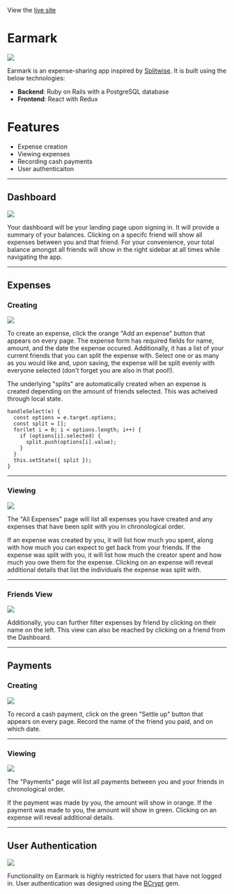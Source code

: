 View the [live site](https://ear-mark.herokuapp.com/#/ "Earmark")

# Earmark
![](https://github.com/darrickyong/earmark/blob/master/docs/readme/splash.png)

Earmark is an expense-sharing app inspired by [Splitwise](http://splitwise.com/). It is built using the below technologies:

+ **Backend**: Ruby on Rails with a PostgreSQL database
+ **Frontend**: React with Redux

# Features
<!-- ### Current Features -->
+ Expense creation
+ Viewing expenses
+ Recording cash payments
+ User authenticaiton

<!-- ### Planned Features
+ Splitting expense into custom amounts
+ Creating comments on expenses/payments -->

---
## Dashboard
![](https://github.com/darrickyong/earmark/blob/master/docs/readme/dashboard.png)

Your dashboard will be your landing page upon signing in. It will provide a summary of your balances. Clicking on a specifc friend will show all expenses between you and that friend. For your convenience, your total balance amongst all friends will show in the right sidebar at all times while navigating the app.

---
## Expenses
### Creating
![](https://github.com/darrickyong/earmark/blob/master/docs/readme/expense_form.png)

To create an expense, click the orange "Add an expense" button that appears on every page. The expense form has required fields for name, amount, and the date the expense occured. Additionally, it has a list of your current friends that you can split the expense with. Select one or as many as you would like and, upon saving, the expense will be split evenly with everyone selected (don't forget you are also in that pool!).

The underlying "splits" are automatically created when an expense is created depending on the amount of friends selected. This was acheived through local state.

```
handleSelect(e) {
  const options = e.target.options;
  const split = [];
  for(let i = 0; i < options.length; i++) {
    if (options[i].selected) {
      split.push(options[i].value);
    }
  }
  this.setState({ split });
}
```
---
### Viewing
![](https://github.com/darrickyong/earmark/blob/master/docs/readme/expenses_view.png)

The "All Expenses" page will list all expenses you have created and any expenses that have been split with you in chronological order.

If an expense was created by you, it will list how much you spent, along with how much you can expect to get back from your friends. If the expense was split with you, it will list how much the creator spent and how much you owe them for the expense. Clicking on an expense will reveal additional details that list the individuals the expense was split with.

---
### Friends View
![](https://github.com/darrickyong/earmark/blob/master/docs/readme/friend.png)

Additionally, you can further filter expenses by friend by clicking on their name on the left. This view can also be reached by clicking on a friend from the Dashboard.

---
## Payments

### Creating
![](https://github.com/darrickyong/earmark/blob/master/docs/readme/payment_form.png)

To record a cash payment, click on the green "Settle up" button that appears on every page. Record the name of the friend you paid, and on which date.

---
### Viewing
![](https://github.com/darrickyong/earmark/blob/master/docs/readme/payments.png)

The "Payments" page wlil list all payments between you and your friends in chronological order.

If the payment was made by you, the amount will show in orange. If the payment was made to you, the amount will show in green. Clicking on an expense will reveal additional details.
 
--- 
## User Authentication
![](https://github.com/darrickyong/earmark/blob/master/docs/readme/login.png)

Functionality on Earmark is highly restricted for users that have not logged in. User authentication was designed using the [BCrypt](https://rubygems.org/gems/bcrypt) gem.